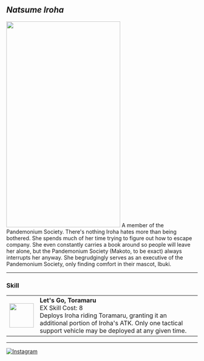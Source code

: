 ## _Natsume Iroha_

<td><img src="https://s1.zerochan.net/Natsume.Iroha.600.3680000.jpg" width="300" height="542"></td>
<td style="text-align: justify;">A member of the Pandemonium Society. There's nothing Iroha hates more than being bothered. She spends much of her time trying to figure out how to escape company. She even constantly carries a book around so people will leave her alone, but the Pandemonium Society (Makoto, to be exact) always interrupts her anyway. She begrudgingly serves as an executive of the Pandemonium Society, only finding comfort in their mascot, Ibuki.</td>

---

### Skill

<table>
<tr>
<td><img src="https://images.dotgg.gg/bluearchive/skillicons/skillicon_ch0156_exskill.webp" width="64" height="64"></td>
<td><strong>Let's Go, Toramaru</strong><br>EX Skill Cost: 8<br>Deploys Iroha riding Toramaru, granting it an additional portion of Iroha's ATK. Only one tactical support vehicle may be deployed at any given time.</td>
</tr>
</table>

---

[![Instagram](https://img.shields.io/badge/Instagram-%23E4405F.svg?style=for-the-badge&logo=Instagram&logoColor=white)](https://www.instagram.com/sirin.exe/)
